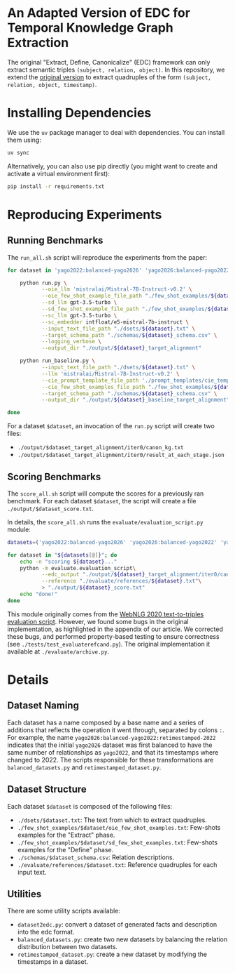 # An Adapted Version of EDC for Temporal Knowledge Graph Extraction 

The original "Extract, Define, Canonicalize" (EDC) framework can only extract semantic triples `(subject, relation, object)`. In this repository, we extend the [original version](https://github.com/clear-nus/edc) to extract quadruples of the form `(subject, relation, object, timestamp)`.



# Installing Dependencies

We use the `uv` package manager to deal with dependencies. You can install them using:

```sh
uv sync
```

Alternatively, you can also use pip directly (you might want to create and activate a virtual environment first):

```sh
pip install -r requirements.txt
```



# Reproducing Experiments

## Running Benchmarks

The `run_all.sh` script will reproduce the experiments from the paper:

```sh
for dataset in 'yago2022:balanced-yago2026' 'yago2026:balanced-yago2022' 'yago2022_multi:balanced-yago2026_multi' 'yago2026_multi:balanced-yago2022_multi' 'yago2022:balanced-yago2026:retimestamped-2026' 'yago2026:balanced-yago2022:retimestamped-2022' 'yago2022_multi:balanced-yago2026_multi:retimestamped-2026' 'yago2026_multi:balanced-yago2022_multi:retimestamped-2022'; do

    python run.py \
           --oie_llm 'mistralai/Mistral-7B-Instruct-v0.2' \
           --oie_few_shot_example_file_path "./few_shot_examples/${dataset}/oie_few_shot_examples.txt" \
           --sd_llm gpt-3.5-turbo \
           --sd_few_shot_example_file_path "./few_shot_examples/${dataset}/sd_few_shot_examples.txt" \
           --sc_llm gpt-3.5-turbo \
           --sc_embedder intfloat/e5-mistral-7b-instruct \
           --input_text_file_path "./dsets/${dataset}.txt" \
           --target_schema_path "./schemas/${dataset}_schema.csv" \
           --logging_verbose \
           --output_dir "./output/${dataset}_target_alignment"

    python run_baseline.py \
           --input_text_file_path "./dsets/${dataset}.txt" \
           --llm 'mistralai/Mistral-7B-Instruct-v0.2' \
           --cie_prompt_template_file_path './prompt_templates/cie_template.txt' \
           --cie_few_shot_examples_file_path "./few_shot_examples/${dataset}/oie_few_shot_examples.txt" \
           --target_schema_path "./schemas/${dataset}_schema.csv" \
           --output_dir "./output/${dataset}_baseline_target_alignment"

done
```

For a dataset `$dataset`, an invocation of the `run.py` script will create two files:

- `./output/$dataset_target_alignment/iter0/canon_kg.txt`
- `./output/$dataset_target_alignment/iter0/result_at_each_stage.json`


## Scoring Benchmarks

The `score_all.sh` script will compute the scores for a previously ran benchmark. For each dataset `$dataset`, the script will create a file `./output/$dataset_score.txt`.

In details, the `score_all.sh` runs the `evaluate/evaluation_script.py` module:

```sh
datasets=('yago2022:balanced-yago2026' 'yago2026:balanced-yago2022' 'yago2022_multi:balanced-yago2026_multi' 'yago2026_multi:balanced-yago2022_multi' 'yago2022:balanced-yago2026:retimestamped-2026' 'yago2026:balanced-yago2022:retimestamped-2022' 'yago2022_multi:balanced-yago2026_multi:retimestamped-2026' 'yago2026_multi:balanced-yago2022_multi:retimestamped-2022')

for dataset in "${datasets[@]}"; do
    echo -n "scoring ${dataset}..."
    python -m evaluate.evaluation_script\
           --edc_output "./output/${dataset}_target_alignment/iter0/canon_kg.txt"\
           --reference "./evaluate/references/${dataset}.txt"\
           > "./output/${dataset}_score.txt"
    echo "done!"
done
```

This module originally comes from the [WebNLG 2020 text-to-triples evaluation script](https://github.com/WebNLG/WebNLG-Text-to-triples/tree/ea436d431752e7a033741bbf7b0120930847dd77). However, we found some bugs in the original implementation, as highlighted in the appendix of our article. We corrected these bugs, and performed property-based testing to ensure correctness (see `./tests/test_evaluaterefcand.py`). The original implementation it available at `./evaluate/archive.py`.


# Details

## Dataset Naming

Each dataset has a name composed by a base name and a series of additions that reflects the operation it went through, separated by colons `:`. For example, the name `yago2026:balanced-yago2022:retimestamped-2022` indicates that the initial `yago2026` dataset was first balanced to have the same number of relationships as `yago2022`, and that its timestamps where changed to 2022. The scripts responsible for these transformations are `balanced_datasets.py` and `retimestamped_dataset.py`.

## Dataset Structure

Each dataset `$dataset` is composed of the following files:

- `./dsets/$dataset.txt`: The text from which to extract quadruples.
- `./few_shot_examples/$dataset/oie_few_shot_examples.txt`: Few-shots examples for the "Extract" phase.
- `./few_shot_examples/$dataset/sd_few_shot_examples.txt`: Few-shots examples for the "Define" phase.
- `./schemas/$dataset_schema.csv`: Relation descriptions.
- `./evaluate/references/$dataset.txt`: Reference quadruples for each input text.

## Utilities

There are some utility scripts available:

- `dataset2edc.py`: convert a dataset of generated facts and description into the edc format.
- `balanced_datasets.py`: create two new datasets by balancing the relation distribution between two datasets.
- `retimestamped_dataset.py`: create a new dataset by modifying the timestamps in a dataset.
